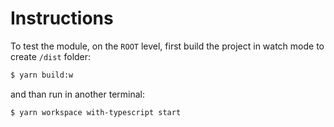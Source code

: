 # Instructions

To test the module, on the `ROOT` level, first build the project in watch mode to create `/dist` folder:

```sh
$ yarn build:w
```

and than run in another terminal:

```sh
$ yarn workspace with-typescript start
```
